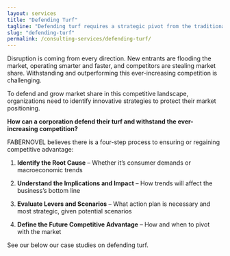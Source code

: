 ```yaml
---
layout: services
title: "Defending Turf"
tagline: "Defending turf requires a strategic pivot from the traditional business model."
slug: "defending-turf"
permalink: /consulting-services/defending-turf/
---
```


Disruption is coming from every direction. New entrants are flooding the market, operating smarter and faster, and competitors are stealing market share. Withstanding and outperforming this ever-increasing competition is challenging. 

To defend and grow market share in this competitive landscape, organizations need to identify innovative strategies to protect their market positioning.

**How can a corporation defend their turf and withstand the ever-increasing competition?**

FABERNOVEL believes there is a four-step process to ensuring or regaining competitive advantage:

1. **Identify the Root Cause** – Whether it’s consumer demands or macroeconomic trends

2. **Understand the Implications and Impact** – How trends will affect the business’s bottom line 

3. **Evaluate Levers and Scenarios** – What action plan is necessary and most strategic, given potential scenarios 

4. **Define the Future Competitive Advantage** – How and when to pivot with the market 

See our below our case studies on defending turf.


